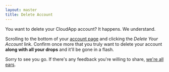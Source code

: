 ```yaml
---
layout: master
title: Delete Account
---
```


You want to delete your CloudApp account? It happens. We understand.

Scrolling to the bottom of your [account page][account] and clicking the _Delete
Your Account_ link. Confirm once more that you truly want to delete your account
**along with all your drops** and it'll be gone in a flash.


Sorry to see you go. If there's any feedback you're willing to share,
[we're all ears][email].

[account]: http://my.cl.ly/account
[email]:   mailto:support@getcloudapp.com
